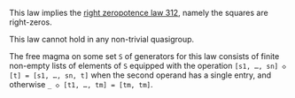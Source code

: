 This law implies the [right zeropotence law 312](https://teorth.github.io/equational_theories/implications/?312), namely the squares are right-zeros.

This law cannot hold in any non-trivial quasigroup.

The free magma on some set `S` of generators for this law consists of finite non-empty lists of elements of `S` equipped with the operation `[s1, …, sn] ◇ [t] = [s1, …, sn, t]` when the second operand has a single entry, and otherwise `_ ◇ [t1, …, tm] = [tm, tm]`.

